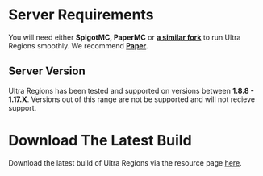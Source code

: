 # Server Requirements
You will need either **SpigotMC, PaperMC** or **[a similar fork](https://github.com/SpiritenHasArrived/MC/blob/main/Server_Side/server_jars.md#bukkit--a-z)** to run Ultra Regions smoothly. We recommend **[Paper](https://papermc.io/downloads)**.
<br>

## Server Version
Ultra Regions has been tested and supported on versions between **1.8.8 - 1.17.X**. Versions out of this range are not be supported and will not recieve support.
<br>

# Download The Latest Build
Download the latest build of Ultra Regions via the resource page [here](https://www.spigotmc.org/resources/ultra-regions.58317/).
